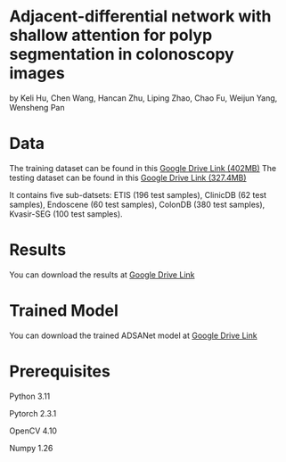 # Adjacent-differential network with shallow attention for polyp segmentation in colonoscopy images
by Keli Hu, Chen Wang, Hancan Zhu, Liping Zhao, Chao Fu, Weijun Yang, Wensheng Pan

# Data
The training dataset can be found in this [Google Drive Link (402MB)](https://drive.google.com/file/d/1JsFelDHnX0ZHnOBDVOGLPZW2u2oSCS9a/view?usp=sharing)
The testing dataset can be found in this [Google Drive Link (327.4MB)](https://drive.google.com/file/d/1OIYq1i16Os0TwPgxmuU2ZSSi522W6pAc/view?usp=sharing) 

It contains five sub-datsets: ETIS (196 test samples), ClinicDB (62 test samples), Endoscene (60 test samples), ColonDB (380 test samples),  Kvasir-SEG (100 test samples).

# Results
You can download the results at [Google Drive Link](https://drive.google.com/file/d/1l-cRP2PYr5WdFwUaZzKWBwVN_oWdDByz/view?usp=drive_link)

# Trained Model
You can download the trained ADSANet model at [Google Drive Link](https://drive.google.com/file/d/1eaAB2q_2MgdJmfduC7gv7WesSigc_sgc/view?usp=drive_link)

# Prerequisites
Python 3.11

Pytorch 2.3.1

OpenCV 4.10

Numpy 1.26
